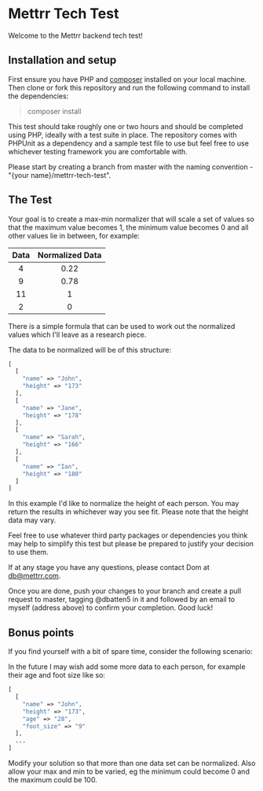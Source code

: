 # Mettrr Tech Test

Welcome to the Mettrr backend tech test!

## Installation and setup

First ensure you have PHP and [composer]('https://getcomposer.org/') installed
on your local machine. Then clone or fork this repository and run the following
command to install the dependencies:

> composer install

This test should take roughly one or two hours and should be completed using
PHP, ideally with a test suite in place. The repository comes with PHPUnit as a
dependency and a sample test file to use but feel free to use whichever testing 
framework you are comfortable with.

Please start by creating a branch from master with the naming convention -
"{your name}/mettrr-tech-test".

## The Test

Your goal is to create a max-min normalizer that will scale a set of values so
that the maximum value becomes 1, the minimum value becomes 0 and all other
values lie in between, for example:

| Data    | Normalized Data |
|:-------:|:---------------:|
|   4     |     0.22        |
|   9     |     0.78        |
|   11    |      1          |
|   2     |      0          |

There is a simple formula that can be used to work out the normalized values
which I'll leave as a research piece.

The data to be normalized will be of this structure:

```php
[
  [
    "name" => "John",
    "height" => "173"
  ],
  [
    "name" => "Jane",
    "height" => "178"
  ],
  [
    "name" => "Sarah",
    "height" => "166"
  ],
  [
    "name" => "Ian",
    "height" => "180"
  ]
]
```

In this example I'd like to normalize the height of each person. You may return
the results in whichever way you see fit. Please note that the height data may
vary.

Feel free to use whatever third party packages or dependencies you think may
help to simplify this test but please be prepared to justify your decision to
use them.

If at any stage you have any questions, please contact Dom at db@mettrr.com.

Once you are done, push your changes to your branch and create a pull
request to master, tagging @dbatten5 in it and followed by an email to myself
(address above) to confirm your completion. Good luck!

## Bonus points

If you find yourself with a bit of spare time, consider the following scenario:

In the future I may wish add some more data to each person, for example their
age and foot size like so:

```php
[
  [
    "name" => "John",
    "height" => "173",
    "age" => "28",
    "foot_size" => "9"
  ],
  ...
]
```

Modify your solution so that more than one data set can be normalized. Also
allow your max and min to be varied, eg the minimum could become 0 and the
maximum could be 100.
